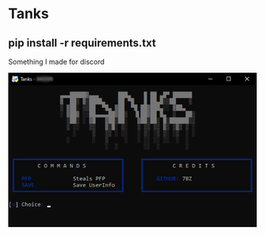 # Tanks
pip install -r requirements.txt
------------
<p> Something I made for discord </p>
<img src="2tanks.png" alt="" href="#">
